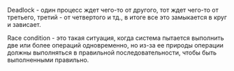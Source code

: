 Deadlock - один процесс ждет чего-то от другого, тот ждет чего-то от третьего, третий - от четвертого и тд., в итоге все это замыкается в круг и зависает.

Race condition - это такая ситуация, когда система пытается выполнить две или более операций одновременно, но из-за ее природы операции должны выполняться в правильной последовательности, чтобы быть выполненными правильно.
